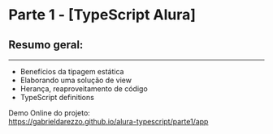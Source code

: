 # Parte 1 - [TypeScript Alura]

## Resumo geral:   
------

 - Benefícios da tipagem estática
 - Elaborando uma solução de view
 - Herança, reaproveitamento de código
 - TypeScript definitions

Demo Online do projeto:  
https://gabrieldarezzo.github.io/alura-typescript/parte1/app